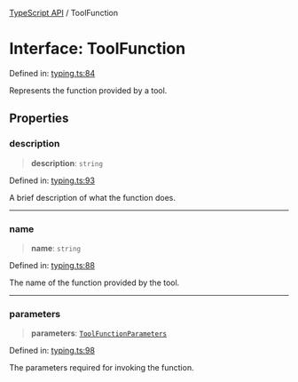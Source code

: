 [TypeScript API](../index.md) / ToolFunction

# Interface: ToolFunction

Defined in: [typing.ts:84](https://github.com/adap/flower/blob/0f847b5db7209b5c41b08d1c3aa630bfc89621fb/intelligence/ts/src/typing.ts#L84)

Represents the function provided by a tool.

## Properties

### description

> **description**: `string`

Defined in: [typing.ts:93](https://github.com/adap/flower/blob/0f847b5db7209b5c41b08d1c3aa630bfc89621fb/intelligence/ts/src/typing.ts#L93)

A brief description of what the function does.

***

### name

> **name**: `string`

Defined in: [typing.ts:88](https://github.com/adap/flower/blob/0f847b5db7209b5c41b08d1c3aa630bfc89621fb/intelligence/ts/src/typing.ts#L88)

The name of the function provided by the tool.

***

### parameters

> **parameters**: [`ToolFunctionParameters`](ToolFunctionParameters.md)

Defined in: [typing.ts:98](https://github.com/adap/flower/blob/0f847b5db7209b5c41b08d1c3aa630bfc89621fb/intelligence/ts/src/typing.ts#L98)

The parameters required for invoking the function.

